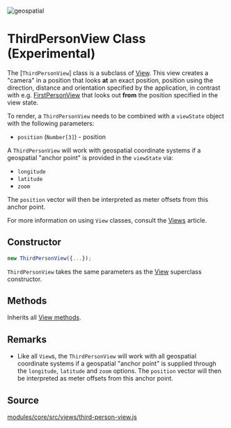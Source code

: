 <p class="badges">
  <img src="https://img.shields.io/badge/geopspatial-yes-lightgrey.svg?style=flat-square" alt="geospatial" />
</p>

# ThirdPersonView Class (Experimental)

The [`ThirdPersonView`] class is a subclass of [View](/docs/api-reference/view.md). This view creates a "camera" in a position that looks **at** an exact position, position using the direction, distance and orientation specified by the application, in contrast with e.g. [FirstPersonView](/docs/api-reference/view.md) that looks out **from** the position specified in the view state.

To render, a `ThirdPersonView` needs to be combined with a `viewState` object with the following parameters:

* `position` (`Number[3]`) - position


A `ThirdPersonView` will work with geospatial coordinate systems if a geospatial "anchor point" is provided in the `viewState` via:

* `longitude`
* `latitude`
* `zoom`

The `position` vector will then be interpreted as meter offsets from this anchor point.

For more information on using `View` classes, consult the [Views](/docs/developer-guide/views.md) article.


## Constructor

```js
new ThirdPersonView({...});
```

`ThirdPersonView` takes the same parameters as the [View](/docs/api-reference/view.md) superclass constructor.


## Methods

Inherits all [View methods](/docs/api-reference/view.md#methods).


## Remarks

* Like all `View`s, the `ThirdPersonView` will work with all geospatial coordinate systems if a geospatial "anchor point" is supplied through the `longitude`, `latitude` and `zoom` options. The `position` vector will then be interpreted as meter offsets from this anchor point.


## Source

[modules/core/src/views/third-person-view.js](https://github.com/uber/deck.gl/blob/master/modules/core/src/views/third-person-view.js)
